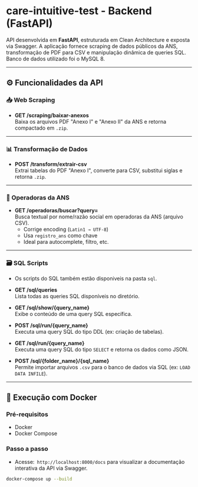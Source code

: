 # care-intuitive-test - Backend (FastAPI)

API desenvolvida em **FastAPI**, estruturada em Clean Architecture e exposta via Swagger. A aplicação fornece scraping de dados públicos da ANS, transformação de PDF para CSV e manipulação dinâmica de queries SQL.
Banco de dados utilizado foi o MySQL 8.

---

## ⚙️ Funcionalidades da API

### 📥 Web Scraping

- **GET /scraping/baixar-anexos**  
  Baixa os arquivos PDF "Anexo I" e "Anexo II" da ANS e retorna compactado em `.zip`.

---

### 📊 Transformação de Dados

- **POST /transform/extrair-csv**  
  Extrai tabelas do PDF "Anexo I", converte para CSV, substitui siglas e retorna `.zip`.

---

### 🏥 Operadoras da ANS

- **GET /operadoras/buscar?query=**  
  Busca textual por nome/razão social em operadoras da ANS (arquivo CSV).  
  - Corrige encoding (`Latin1 → UTF-8`)
  - Usa `registro_ans` como chave
  - Ideal para autocomplete, filtro, etc.

---

### 🗃️ SQL Scripts
- Os scripts do SQL também estão disponiveis na pasta `sql`.

- **GET /sql/queries**  
  Lista todas as queries SQL disponíveis no diretório.

- **GET /sql/show/{query_name}**  
  Exibe o conteúdo de uma query SQL específica.

- **POST /sql/run/{query_name}**  
  Executa uma query SQL do tipo DDL (ex: criação de tabelas).

- **GET /sql/run/{query_name}**  
  Executa uma query SQL do tipo `SELECT` e retorna os dados como JSON.

- **POST /sql/{folder_name}/{sql_name}**  
  Permite importar arquivos `.csv` para o banco de dados via SQL (ex: `LOAD DATA INFILE`).

---

## 🐳 Execução com Docker

### Pré-requisitos

- Docker
- Docker Compose

### Passo a passo
- Acesse:` http://localhost:8000/docs` para visualizar a documentação interativa da API via Swagger.

```bash
docker-compose up --build
